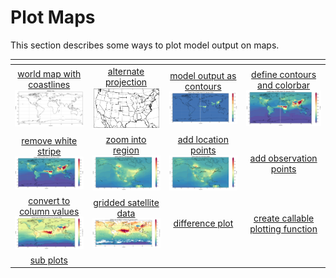 # Plot Maps

This section describes some ways to plot model output on maps.

| <!-- -->| <!-- --> | <!-- --> |  <!-- --> |
|:-------------:|:-------------:|:-------------:|:-------------:|
| [world map with coastlines <br> <img src="jupyter_notebook_examples/maps/plot_map_basic_files/plot_map_basic_5_0.png" width="180px">](jupyter_notebook_examples/maps/plot_map_basic.md) | [alternate projection <br> <img src="jupyter_notebook_examples/maps/plot_projection_conus_files/plot_projection_conus_1_2.png" width="170px">](jupyter_notebook_examples/maps/plot_projection_conus.md) | [model output as contours <br> <img src="jupyter_notebook_examples/maps/plot_map_basic_co_files/plot_map_basic_co_9_0.png" width="200px">](jupyter_notebook_examples/maps/plot_map_basic_co.md) | [define contours and colorbar <br> <img src="jupyter_notebook_examples/maps/plot_map_basic_co_cbar_files/plot_map_basic_co_cbar_9_0.png" width="200px">](jupyter_notebook_examples/maps/plot_map_basic_co_cbar.md)
| [remove white stripe <br> <img src="jupyter_notebook_examples/maps/plot_map_basic_co_cbar_cyclic_files/plot_map_basic_co_cbar_cyclic_11_0.png" width="200px">](jupyter_notebook_examples/maps/plot_map_basic_co_cbar_cyclic.md) | [zoom into region <br> <img src="jupyter_notebook_examples/maps/plot_map_basic_co_cbar_region_files/plot_map_basic_co_cbar_region_9_0.png" width="200px">](jupyter_notebook_examples/maps/plot_map_basic_co_cbar_region.md)  | [add location points<br> <img src="jupyter_notebook_examples/maps/plot_map_basic_co_cbar_region_points_files/plot_map_basic_co_cbar_region_points_11_0.png" width="200px">](jupyter_notebook_examples/maps/plot_map_basic_co_cbar_region_points.md) | [add observation points]()
| [convert to column values<br> <img src="jupyter_notebook_examples/maps/plot_map_basic_co_column_files/plot_map_basic_co_column_17_0.png" width="200px">](jupyter_notebook_examples/maps/plot_map_basic_co_column.md) |[gridded satellite data<br> <img src="jupyter_notebook_examples/maps/plot_map_basic_co_satellite_files/plot_map_basic_co_satellite_14_0.png" width="200px">](jupyter_notebook_examples/maps/plot_map_basic_co_satellite.md) | [difference plot]() |[create callable plotting function]() |
|[sub plots]() |


